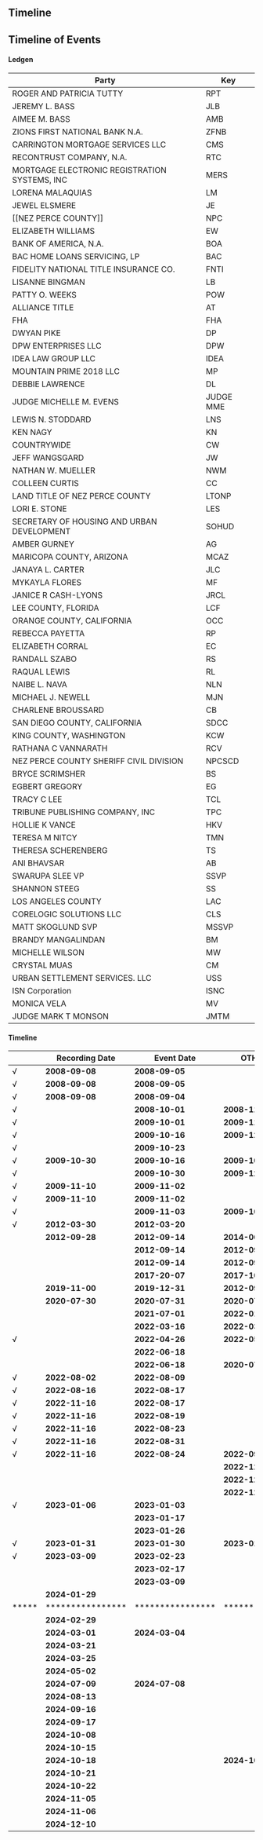 ## Timeline

## Timeline of Events

#### Ledgen
| Party                                         | Key       |
| --------------------------------------------- | --------- |
| ROGER AND PATRICIA TUTTY                      | RPT       |
| JEREMY L. BASS                                | JLB       |
| AIMEE M. BASS                                 | AMB       |
| ZIONS FIRST NATIONAL BANK N.A.                | ZFNB      |
| CARRINGTON MORTGAGE SERVICES LLC              | CMS       |
| RECONTRUST COMPANY, N.A.                      | RTC       |
| MORTGAGE ELECTRONIC REGISTRATION SYSTEMS, INC | MERS      |
| LORENA MALAQUIAS                              | LM        |
| JEWEL ELSMERE                                 | JE        |
| [[NEZ PERCE COUNTY]]                              | NPC       |
| ELIZABETH WILLIAMS                            | EW        |
| BANK OF AMERICA, N.A.                         | BOA       |
| BAC HOME LOANS SERVICING, LP                  | BAC       |
| FIDELITY NATIONAL TITLE INSURANCE CO.         | FNTI      |
| LISANNE BINGMAN                               | LB        |
| PATTY O. WEEKS                                | POW       |
| ALLIANCE TITLE                                | AT        |
| FHA                                           | FHA       |
| DWYAN PIKE                                    | DP        |
| DPW ENTERPRISES LLC                           | DPW       |
| IDEA LAW GROUP LLC                            | IDEA      |
| MOUNTAIN PRIME 2018 LLC                       | MP        |
| DEBBIE LAWRENCE                               | DL        |
| JUDGE MICHELLE M. EVENS                       | JUDGE MME |
| LEWIS N. STODDARD                             | LNS       |
| KEN NAGY                                      | KN        |
| COUNTRYWIDE                                   | CW        |
| JEFF WANGSGARD                                | JW        |
| NATHAN W. MUELLER                             | NWM       |
| COLLEEN CURTIS                                | CC        |
| LAND TITLE OF NEZ PERCE COUNTY                | LTONP     |
| LORI E. STONE                                 | LES       |
| SECRETARY OF HOUSING AND URBAN DEVELOPMENT    | SOHUD     |
| AMBER GURNEY                                  | AG        |
| MARICOPA COUNTY, ARIZONA                      | MCAZ      |
| JANAYA L. CARTER                              | JLC       |
| MYKAYLA FLORES                                | MF        |
| JANICE R CASH-LYONS                           | JRCL      |
| LEE COUNTY, FLORIDA                           | LCF       |
| ORANGE COUNTY, CALIFORNIA                     | OCC       |
| REBECCA PAYETTA                               | RP        |
| ELIZABETH CORRAL                              | EC        |
| RANDALL SZABO                                 | RS        |
| RAQUAL LEWIS                                  | RL        |
| NAIBE L. NAVA                                 | NLN       |
| MICHAEL J. NEWELL                             | MJN       |
| CHARLENE BROUSSARD                            | CB        |
| SAN DIEGO COUNTY, CALIFORNIA                  | SDCC      |
| KING COUNTY, WASHINGTON                       | KCW       |
| RATHANA C VANNARATH                           | RCV       |
| NEZ PERCE COUNTY SHERIFF CIVIL DIVISION       | NPCSCD    |
| BRYCE SCRIMSHER                               | BS        |
| EGBERT GREGORY                                | EG        |
| TRACY C LEE                                   | TCL       |
| TRIBUNE PUBLISHING COMPANY, INC               | TPC       |
| HOLLIE K VANCE                                | HKV       |
| TERESA M NITCY                                | TMN       |
| THERESA SCHERENBERG                           | TS        |
| ANI BHAVSAR                                   | AB        |
| SWARUPA SLEE VP                               | SSVP      |
| SHANNON STEEG                                 | SS        |
| LOS ANGELES COUNTY                            | LAC       |
| CORELOGIC SOLUTIONS LLC                       | CLS       |
| MATT SKOGLUND SVP                             | MSSVP     |
| BRANDY MANGALINDAN                            | BM        |
| MICHELLE WILSON                               | MW        |
| CRYSTAL MUAS                                  | CM        |
| URBAN SETTLEMENT SERVICES. LLC                | USS       |
| ISN Corporation                               | ISNC      |
| MONICA VELA                                   | MV        |
| JUDGE MARK T MONSON                           | JMTM      |

#### Timeline
|     | Recording Date | Event Date     | OTHER Date     | Instrument Number | Type                             | Amount     | Event Description                                                                      | Parties                                                                           | Exhibit |
| --- | -------------- | -------------- | -------------- | ----------------- | -------------------------------- | ---------- | -------------------------------------------------------------------------------------- | --------------------------------------------------------------------------------- | ------- |
| √   | **2008-09-08** | **2008-09-05** |                | **760924**        | Warranty Deed                    | $10.00     | Warranty Deed recorded • RPT transfer property to JLB with full warranty               | RPT, JLB, LToNP, POW, NPC, LES                                                    | W       |
| √   | **2008-09-08** | **2008-09-05** |                | **760925**        | Quitclaim Deed                   |            | Quitclaim Deed recorded • AMB releasing all interest to JLB via quitclaim              | JLB, AMB, LToNP, POW, NPC, LES                                                    | V       |
| √   | **2008-09-08** | **2008-09-04** |                | **760926**        | Deed of Trust                    | $148418.00 | Deed of Trust recorded for ZFNB loan on the property  AT 6.375%                        | ZFNB, JLB, CC, LToNP, POW, NPC, AMB, LES, SoHUD, FHA, MERS                        | U       |
| √   |                | **2008-10-01** | **2008-11-01** |                   | Notice of Transfer               | $146418.00 | FROM CW Notice transfer from ZFNB to CW of $146418.00 AT 6.375%                        | ZFNB, CW, JLB                                                                     | AL      |
| √   |                | **2009-10-01** | **2009-11-09** |                   | Transfer Notice                  |            | From BAC Transfer notice from CW to BAC                                                | BoA, BAC, CW, JLB, MSSVP                                                          | AO      |
| √   |                | **2009-10-16** | **2009-12-01** |                   | Note                             | $148614.00 | A promisary note to BoA for $148614.00 AT 5.000% Not recorded internal confidential    | BoA, BAC, JLB, AT, EW, FHA                                                        | XX      |
| √   |                | **2009-10-23** |                | **774964**        | Notarizing Deed of Trust         |            | Notarizing Date of Deed of Trust in question                                           | JLB, AMB, LB, NPC                                                                 | T       |
| √   | **2009-10-30** | **2009-10-16** | **2009-10-23** | **774964**        | Deed of Trust                    | $148614.00 | Deed of Trust With BoA in question recorded AT 5.000%                                  | BoA, AT, EW, FNTI, MERS, JLB, AMB, POW, LB, NPC, FHA, SoHUD                       | T       |
| √   |                | **2009-10-30** | **2009-12-01** |                   | Transfer Notice                  |            | Transfer from BoA to BAC                                                               | BoA, BAC, JLB                                                                     | AQ      |
| √   | **2009-11-10** | **2009-11-02** |                | **775251**        | Substitution of Trustee          |            | Substitution of Trustee recorded; transfer is on **760926**                            | RTC, POW, NPC, JE, LM, JLB, MERS, MCAZ                                            | S       |
| √   | **2009-11-10** | **2009-11-02** |                | **775252**        | Letter of Full Reconveyance      |            | Letter of Full Reconveyance recorded, loan fully satisfied under **760926**            | RTC, JLB, POW, NPC, JE, LM, MCAZ                                                  | R       |
| √   |                | **2009-11-03** | **2009-10-26** |                   | Transfer Notice                  |            | From BAC Transfer going from BoA to BAC - POV is BoA though                            | BoA, BAC, JLB                                                                     | AP      |
| √   | **2012-03-30** | **2012-03-20** |                | **799540**        | Assignment of Deed of Trust      |            | Assignment of Deed of Trust recorded, transferring interests on **774964**             | BAC, MERS, JLB, SSVP, SS, LAC, FNIT, BoA, NPC, POW, CLS                           | Q       |
|     | **2012-09-28** | **2012-09-14** | **2014-06-09** |                   | LOAN MODIFICATION AGREEMENT      | $142709.46 | LOAN MODIFICATION AGREEMENT prodived by CMS - unrecorded -- $142709.46 @4.375%         | CMS, BoA, JLB, MW, CM, USS                                                        | XX      |
|     |                | **2012-09-14** | **2012-09-28** |                   | Subordinate Note                 | $7392.91   | A subordinate Note prodived by CMS - unrecorded                                        | CMS, JLB, MW                                                                      | XX      |
|     |                | **2012-09-14** | **2012-09-28** |                   | Subordinate Note                 | $7392.91   | A subordinate Note prodived by CMS - unrecorded                                        | JLB, MW, SoHUD, BoA                                                               | XX      |
|     |                | **2017-20-07** | **2017-10-07** |                   | NOTICE OF SERVICIING TRANSFER    | $136104.14 | Transfer of servicing of loan from Bank od America N.A. to Carrington                  | CMS, BoA, JLB                                                                     | XX      |
|     | **2019-11-00** | **2019-12-31** | **2012-09-01** |                   | New Loan Packet                  | $7392.91   | CMS sent loan pactets backdated 2012-09-01 for $142709.46 @4.375% offeres bibe of $100 | CMS, JLB, AMB, BM, BoA                                                            | A       |
|     | **2020-07-30** | **2020-07-31** | **2020-07-01** |                   | Covid-19 Forbearance Letter      |            | Put on forbearance                                                                     | CMS, JLB                                                                          | XX      |
|     |                | **2021-07-01** | **2022-01-01** |                   | Covid-19 Forbearance Legal END   |            | Allowed 12 months forbearance for FHA, 18 if starting before 2020-06-30                |                                                                                   | AI      |
|     |                | **2022-03-16** | **2022-03-15** |                   | LOAN MOD                         | $14390.38  | LOAN MOD AFTER ON FORBEARANCE TO LONG for $113644.27 w/ add $1507.65 @3.875%           | CMS, JLB, ISNC, SoHUD, MV, BoA                                                    | XX      |
| √   |                | **2022-04-26** | **2022-05-31** |                   | Covid-19 Forbearance Letter      |            | Stating the forbearance plan end date pushed to 23 months 2022-05-31                   | CMS, JLB                                                                          | AH      |
|     |                | **2022-06-18** |                |                   | Covid-19 Forbearance END Letter  |            | Stating the forbearance plan end date emded @ 24 months on 2022-06-18                  | CMS, JLB                                                                          | XX      |
|     |                | **2022-06-18** | **2020-07-01** |                   | Notice of Intent                 | $24650.38  | Instent notice of intent to foreclose                                                  | CMS, JLB                                                                          | XX      |
| √   | **2022-08-02** | **2022-08-09** |                | **902078**        | Appointment of Successor Trustee |            | Appointment of Successor Trustee from  recorded on **774964**                          | BoA, CMS, IDEA, POW, RL, NPC, JLB, FNTI, MERS, MJN                                | P       |
| √   | **2022-08-16** | **2022-08-17** |                | **902262**        | Notice                           | $139529.94 | Notice of Default on **774964** for $112136.62 plus what they want to add at 4.3750%   | BoA, JLB, FNTI, MERS, CMS, MJN, IDEA, POW, RL, NPC, KCW, RCV                      | K/O     |
| √   | **2022-11-16** | **2022-08-17** |                | **904186**        | Affidavit                        |            | Affidavit of Mailing recorded                                                          | IDEA, TS, JLB, NPC, POW, RL, KCW, RCV                                             | N       |
| √   | **2022-11-16** | **2022-08-19** |                | **904187**        | Affidavit                        |            | Affidavit of Compliance with IC 45-1506C recorded                                      | BoA, CMS, EC, NPC, POW, RL, RP, OCC                                               | M       |
| √   | **2022-11-16** | **2022-08-23** |                | **904188**        | Affidavit                        |            | Affidavit of Compliance recorded  under **774964**                                     | CMS, IDEA, MJN, NPC, POW, RL, KCW, RCV                                            | L       |
| √   | **2022-11-16** | **2022-08-31** |                | **904189**        | Affidavit                        |            | Affidavit of Service recorded by Sheriff                                               | BoA, JLB, FNTI, MERS, CMS, MJN, IDEA, POW, RL, NPC, KCW, RCV, NPCSCD, BS, EG, TCL | K       |
| √   | **2022-11-16** | **2022-08-24** | **2022-09-14** | **904190**        | Affidavit                        |            | Affidavit of Publication recorded                                                      | CMS, IDEA, POW, RL, NPC, TPC, HKV, TMN                                            | J       |
|     |                |                | **2022-12-12** |                   | CEASE AND DESIST LETTER          |            | Sent a Sease and Desist letter to IDEA and MJN                                         | IDEA, JLB, MJN                                                                    |         |
|     |                |                | **2022-12-27** | **CV35-22-1875**  | COMPLAINT AND SUMMONS FILED      |            | Filed a Complaint and Summons but served the wrong location to MJN                     | IDEA, NPC, JLB, MJN                                                               |         |
|     |                |                | **2022-12-30** |                   | TRUSTEE'S SALE                   |            | First time the auction was to be held                                                  | IDEA, NPC, JLB                                                                    |         |
| √   | **2023-01-06** | **2023-01-03** |                | **905033**        | Affidavit & Notice               |            | Affidavit of Mailing recorded & NOTICE OF POSTPONED TRUSTEE'S SALE on **774964**       | CMS, IDEA, MJN, CB, SDCC, POW, RL, NPC                                            | I       |
|     |                | **2023-01-17** |                | **CV35-22-1875**  | Motion to Dismiss and strike     |            | MJN files a response of a motion to dismiss                                            | CMS, IDEA, MJN, JMTM, NPC, JLB, POW                                               |         |
|     |                | **2023-01-26** |                | **CV35-22-1875**  | Hearing on Motion to Dismiss     |            | Didn't do well, but learned what I am supposed to do, tell the judge what the law is   | CMS, IDEA, MJN, JMTM, NPC, JLB, POW                                               |         |
| √   | **2023-01-31** | **2023-01-30** | **2023-01-26** | **905449**        | Affidavit & Notice               |            | Affidavit of Mailing recorded & NOTICE OF POSTPONED TRUSTEE'S SALE on **774964**       | CMS, IDEA, MJN, CB, SDCC, POW, RL, NPC                                            | H       |
| √   | **2023-03-09** | **2023-02-23** |                | **906092**        | Appointment of Successor Trustee |            | Appointment of Successor Trustee RS of IDEA under  **774964**                          | BoA, CMS, JLB, IDEA, POW, RL, NPC, OCC, EC, RS, FNTI, MERS, NLN                   | AR      |
|     |                | **2023-02-17** |                | **CV35-22-1875**  | Court Order                      |            | Court denies TRO                                                                       | CMS, IDEA, MJN, JMTM, NPC, JLB, POW                                               |         |
|     |                | **2023-03-09** |                | **CV35-22-1875**  | Court Order                      |            | Court denies Reconsideration                                                           | CMS, IDEA, MJN, JMTM, NPC, JLB, POW                                               |         |
|     | **2024-01-29** |                |                | **912340**        | Affidavit                        |            | Affidavit of Mailing confirming postponed Trustee's Sale                               | CMS, IDEA, JLB                                                                    |         |
|*****|****************|****************|****************|*******************|**********************************|************|****************************************************************************************|***********************************************************************************|*********|
|     | **2024-02-29** |                |                |                   | Trustee Sale                     | $165346.71 | Trustee sale conducted; DPW,MP "purchases" property                                    | DPW, MP, IDEA, JLB, DL                                                            |         |
|     | **2024-03-01** | **2024-03-04** |                | **912874**        | Trustee's Deed                   | $165346.71 | Trustee's Deed issued to DPW,MP from **774964** through **902262**                     | DPW, MP, IDEA, JLC, POW, NPC, MF, BoA, MERS, JRCL, LCF                            |         |
|     | **2024-03-21** |                |                |                   | Notice                           |            | Notice to Vacate sent to JLB and tenant Pike                                           | LNS, DPW, MP, JLB, DP                                                             |         |
|     | **2024-03-25** |                |                |                   | Notice                           |            | Notice to Vacate received by JLB and Pike                                              | LNS, DPW, MP, JLB, DP                                                             |         |
|     | **2024-05-02** |                |                |                   | Correspondence                   |            | Follow-up email sent to authorities                                                    | JLB, Authority group                                                              |         |
|     | **2024-07-09** | **2024-07-08** |                | **CV35-24-1063**  | Summons and Complaint            | $221.00    | Plaintiffs file a POST FORECLOSURE COMPLAINT FOR EJECTMENT AND RESTITUTION OF PROPERTY | LNS, DPW, MP, POW, AG, NPC, JLB, DP                                               |         |
|     | **2024-08-13** |                |                | **CV35-24-1063**  | Motion                           |            | JLB files a Motion for Appointment of Co-Counsel                                       | JLB                                                                               |         |
|     | **2024-09-16** |                |                | **CV35-24-1063**  | Motion                           |            | Plaintiffs file their Motion for Summary Judgment                                      | DPW, MP, NWM, JW, LNS, JLB, DP, Judge MME, KN                                     |         |
|     | **2024-09-17** |                |                | **CV35-24-1063**  | Status Conference                |            | A Status Conference called by Judge MME held                                           | LNS, DPW, MP, JLB, DP, Judge MME, KN                                              |         |
|     | **2024-10-08** |                |                | **CV35-24-1063**  | Status Conference                |            | A Status Conference called by Judge MME held                                           | LNS, DPW, MP, JLB, DP, Judge MME, KN                                              |         |
|     | **2024-10-15** |                |                | **CV35-24-1063**  | Response                         |            | JLB submits Response to Plaintiffs' Motion for Summary Judgment                        | JLB, LNS, DPW, MP, DP, Judge MME, KN                                              |         |
|     | **2024-10-18** |                | **2024-10-20** | **CV35-24-1063**  | Reply Memorandum                 |            | Plaintiffs file a reply memorandum in support of Motion for Summary Judgment           | DPW, MP, JW, LNS, JLB, DP, Judge MME, KN                                          |         |
|     | **2024-10-21** |                |                | **CV35-24-1063**  | Reply Memorandum                 |            | JLB file a reply memorandum in respons to Plaintiffs Reply                             | JLB, DPW, MP, LNS, DP, Judge MME, KN                                              |         |
|     | **2024-10-22** |                |                | **CV35-24-1063**  | Hearing                          |            | Hearing for Motion for Summary Judgment                                                | LNS, DPW, MP, JLB, DP, Judge MME, KN                                              |         |
|     | **2024-11-05** |                |                | **CV35-24-1063**  | Ruling                           |            | Court grants summary judgment in part against JLB but denies against DP                | DPW, MP, JLB, DP                                                                  |         |
|     | **2024-11-06** |                |                | **CV35-24-1063**  | Motion                           |            | JLB files a Motion for Reconsideration and Motion for Stay                             | JLB                                                                               |         |
|     | **2024-12-10** |                |                | **CV35-24-1063**  | Scheduled Hearing                |            | Scheduled hearing for reconsideration of the case                                      | JLB, KN, Judge MME, DPW, MP                                                       |         |


